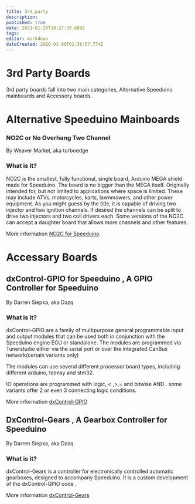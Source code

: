 ```yaml
---
title: 3rd_party
description: 
published: true
date: 2021-01-20T10:27:39.689Z
tags: 
editor: markdown
dateCreated: 2020-01-06T01:36:57.774Z
---
```


3rd Party Boards
================

3rd party boards fall into two main categories, Alternative Speeduino mainboards and Accessory boards.

Alternative Speeduino Mainboards
================================

### NO2C or No Overhang Two Channel

By Weaver Markel, aka turboedge

### What is it?

NO2C is the smallest, fully functional, single board, Arduino MEGA shield made for Speeduino. The board is no bigger than the MEGA itself. Originally intended for, but not limited to applications where space is limited. These may include ATVs, motorcycles, karts, lawnmowers, and other power equipment. As you might guess by the title, it is capable of driving two injector and two ignition channels. If desired the channels can be split to drive two injectors and two coil drivers each. Some versions of the NO2C can accept a daughter board that allows more channels and other features.

More information [NO2C for Speeduino](NO2C_for_Speeduino "wikilink")

Accessary Boards
================

dxControl-GPIO for Speeduino , A GPIO Controller for Speeduino
--------------------------------------------------------------

By Darren Siepka, aka Dazq

### What is it?

dxControl-GPIO are a family of multipurpose general programmable input and output modules that can be used both in conjunction with the Speeduino engine ECU or standalone. The modules are programmed via Tunerstudio either via the serial port or over the integrated CanBus network(certain variants only)

The modules can use several different processor board types, including different arduino, teensy and stm32.

IO operations are programmed with logic, &lt; ,&gt;,= and bitwise AND . some variants offer 2 or even 3 connecting logic conditions.

More information [dxControl-GPIO](/en/DxControl-GPIO "wikilink")

DxControl-Gears , A Gearbox Controller for Speeduino
----------------------------------------------------

By Darren Siepka, aka Dazq

### What is it?

dxControl-Gears is a controller for electronically controlled automatic gearboxes, designed to accompany Speeduino. It is a custom development of the dxControl-GPIO code .

More information [dxControl-Gears](/en/dxControl-Gears "wikilink")